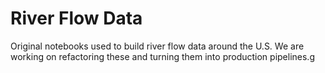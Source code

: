 # River Flow Data
Original notebooks used to build river flow data around the U.S. We are working on refactoring these and turning them into production pipelines.g
